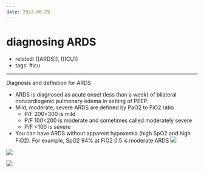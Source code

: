 ```yaml
---
date: 2022-08-29
---
```


# diagnosing ARDS

- related: [[ARDS]], [[ICU]]
- tags: #icu
---

Diagnosis and definition for ARDS

- ARDS is diagnosed as acute onset (less than a week) of bilateral noncardiogenic pulmonary edema in setting of PEEP.
- Mild, moderate, severe ARDS are defined by PaO2 to FiO2 ratio
	- P/F 200<300 is mild
	- P/F 100<200 is moderate and sometimes called moderately severe
	- P/F <100 is severe
- You can have ARDS without apparent hypoxemia (high SpO2 and high FiO2). For example, SpO2 94% at FiO2 0.5 is moderate ARDS
  ![](<https://photos.thisispiggy.com/file/wikiFiles/202208281406 (11).jpg>)

![](<https://photos.thisispiggy.com/file/wikiFiles/202208281406 (8).jpg>)

![](<https://photos.thisispiggy.com/file/wikiFiles/202208281406 (12).jpg>)
